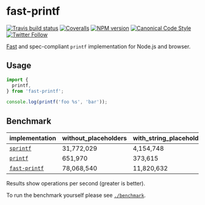 # fast-printf

[![Travis build status](http://img.shields.io/travis/gajus/fast-printf/master.svg?style=flat-square)](https://travis-ci.org/gajus/fast-printf)
[![Coveralls](https://img.shields.io/coveralls/gajus/fast-printf.svg?style=flat-square)](https://coveralls.io/github/gajus/fast-printf)
[![NPM version](http://img.shields.io/npm/v/fast-printf.svg?style=flat-square)](https://www.npmjs.org/package/fast-printf)
[![Canonical Code Style](https://img.shields.io/badge/code%20style-canonical-blue.svg?style=flat-square)](https://github.com/gajus/canonical)
[![Twitter Follow](https://img.shields.io/twitter/follow/kuizinas.svg?style=social&label=Follow)](https://twitter.com/kuizinas)

[Fast](#benchmark) and spec-compliant `printf` implementation for Node.js and browser.

## Usage

```ts
import {
  printf,
} from 'fast-printf';

console.log(printf('foo %s', 'bar'));

```

## Benchmark

|**implementation**|**without_placeholders**|**with_string_placeholder**|**with_many_string_placeholders**|
|-|-|-|-|
|[`sprintf`](https://github.com/alexei/sprintf.js)|31,772,029|4,154,748|637,229|
|[`printf`](https://github.com/adaltas/node-printf)|651,970|373,615|160,795|
|[`fast-printf`](https://github.com/gajus/fast-printf)|78,068,540|11,820,632|2,552,386|

Results show operations per second (greater is better).

To run the benchmark yourself please see [`./benchmark`](./benchmark).
